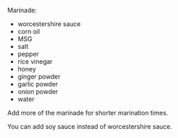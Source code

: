 Marinade:

- worcestershire sauce
- corn oil
- MSG
- salt
- pepper
- rice vinegar
- honey
- ginger powder
- garlic powder
- onion powder
- water

Add more of the marinade for shorter marination times.

You can add soy sauce instead of worcestershire sauce.

